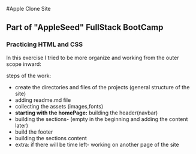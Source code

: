 #Apple Clone Site
## Part of "AppleSeed" FullStack BootCamp
### Practicing HTML and CSS 

In this exercise I tried to be more organize and working from the outer scope inward:
  
  steps of the work:
- create the directories and files of the projects (general structure of the site)
- adding readme.md file 
- collecting the assets (images,fonts)
- **starting with the homePage:** building the header(navbar)
- building the sections- (empty in the beginning and adding the content later)
- build the footer
- building the sections content
- extra: if there will be time left- working on another page of the site